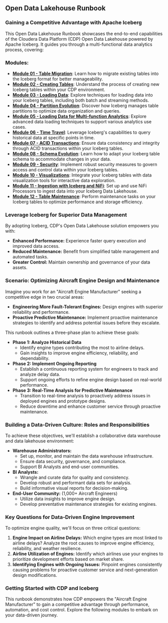 ## Open Data Lakehouse Runbook

### Gaining a Competitive Advantage with Apache Iceberg

This Open Data Lakehouse Runbook showcases the end-to-end capabilities of the Cloudera Data Platform (CDP) Open Data Lakehouse powered by Apache Iceberg. It guides you through a multi-functional data analytics process, covering:

### **Modules:**

- [**Module 01 - Table Migration**](Modules/Module%2001%20-%20Table%20Migration/README.md): Learn how to migrate existing tables into the Iceberg format for better manageability.
- [**Module 02 - Creating Tables**](Modules/Module%2002%20-%20Creating%20Tables/README.md): Understand the process of creating new Iceberg tables within your CDP environment.
- [**Module 03 - Loading Data**](Modules/Module%2003%20-%20Loading%20Data/README.md): Explore techniques for loading data into your Iceberg tables, including both batch and streaming methods.
- [**Module 04 - Partition Evolution**](Modules/Module%2004%20-%20Partition%20Evolution/README.md): Discover how Iceberg manages table partitions to optimize data organization and queries.
- [**Module 05 - Loading Data for Multi-function Analytics**](Modules/Module%2005%20-%20Loading%20Data%20Multi-function%20Analytics/README.md): Explore advanced data loading techniques to support various analytics use cases.
- [**Module 06 - Time Travel**](Modules/Module%2006%20-%20Time%20Travel/README.md): Leverage Iceberg's capabilities to query historical data at specific points in time.
- [**Module 07 - ACID Transactions**](Modules/Module%2007%20-%20ACID%20Transactions/README.md): Ensure data consistency and integrity through ACID transactions within your Iceberg tables.
- [**Module 08 - Schema Evolution**](Modules/Module%2008%20-%20Schema%20Evolution/README.md): Learn how to adapt your Iceberg table schema to accommodate changes in your data.
- [**Module 09 - Security**](Modules/Module%2009%20-%20Security/README.md): Implement robust security measures to govern access and control data within your Iceberg tables.
- [**Module 10 - Visualizations**](Modules/Module%2011%20-%20Visualizations/README.md): Integrate your Iceberg tables with data visualization tools for interactive data exploration.
- [**Module 11 - Ingestion with Iceberg and NiFi**](Modules/Module%2013%20-%20Ingestion/README.md): Set up and use NiFi Processors to ingest data into your Iceberg Data Lakehouse.
- [**Module 12 - Table Maintenance**](Modules/Module%2016%20-%20Table%20Maintenance/README.md): Perform maintenance tasks on your Iceberg tables to optimize performance and storage efficiency.

### **Leverage Iceberg for Superior Data Management**

By adopting Iceberg, CDP's Open Data Lakehouse solution empowers you with:

- **Enhanced Performance:** Experience faster query execution and improved data access.
- **Reduced Maintenance:** Benefit from simplified table management and automated tasks.
- **Greater Control:** Maintain ownership and governance of your data assets.

### **Scenario: Optimizing Aircraft Engine Design and Maintenance**

Imagine you work for an "Aircraft Engine Manufacturer" seeking a competitive edge in two crucial areas:

- **Engineering More Fault-Tolerant Engines:** Design engines with superior reliability and performance.
- **Proactive Predictive Maintenance:** Implement proactive maintenance strategies to identify and address potential issues before they escalate.

This runbook outlines a three-phase plan to achieve these goals:

- **Phase 1: Analyze Historical Data**
    - Identify engine types contributing the most to airline delays.
    - Gain insights to improve engine efficiency, reliability, and dependability.
- **Phase 2: Implement Ongoing Reporting**
    - Establish a continuous reporting system for engineers to track and analyze delay data.
    - Support ongoing efforts to refine engine design based on real-world performance.
- **Phase 3: Real-Time Analysis for Predictive Maintenance**
    - Transition to real-time analysis to proactively address issues in deployed engines and prototype designs.
    - Reduce downtime and enhance customer service through proactive maintenance.

### **Building a Data-Driven Culture: Roles and Responsibilities**

To achieve these objectives, we'll establish a collaborative data warehouse and data lakehouse environment:

- **Warehouse Administrators:**
    - Set up, monitor, and maintain the data warehouse infrastructure.
    - Ensure data security, governance, and compliance.
    - Support BI Analysts and end-user communities.
- **BI Analysts:**
    - Wrangle and curate data for quality and consistency.
    - Develop robust and performant data sets for analysis.
    - Build informative visual reports for decision-making.
- **End-User Community:** (1,000+ Aircraft Engineers)
    - Utilize data insights to improve engine design.
    - Develop preventative maintenance strategies for existing engines.

### **Key Questions for Data-Driven Engine Improvement**

To optimize engine quality, we'll focus on three critical questions:

1. **Engine Impact on Airline Delays:** Which engine types are most linked to airline delays? Analyze the root causes to improve engine efficiency, reliability, and weather resilience.
2. **Airline Utilization of Engines:** Identify which airlines use your engines to prioritize development efforts based on market share.
3. **Identifying Engines with Ongoing Issues:** Pinpoint engines consistently causing problems for proactive customer service and next-generation design modifications.

### **Getting Started with CDP and Iceberg**

This runbook demonstrates how CDP empowers the "Aircraft Engine Manufacturer" to gain a competitive advantage through performance, automation, and cost control. Explore the following modules to embark on your data-driven journey.
